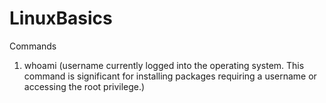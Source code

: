 # LinuxBasics
Commands
1. whoami (username currently logged into the operating system. This command is significant for installing packages requiring a username or accessing the root privilege.)
